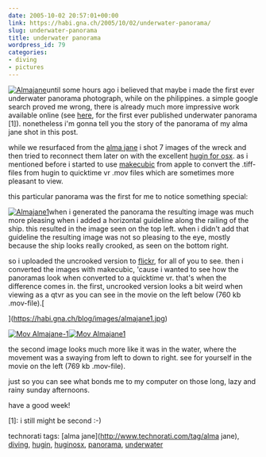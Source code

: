 ```yaml
---
date: 2005-10-02 20:57:01+00:00
link: https://habi.gna.ch/2005/10/02/underwater-panorama/
slug: underwater-panorama
title: underwater panorama
wordpress_id: 79
categories:
- diving
- pictures
---
```



[![Almajane](https://habi.gna.ch/blog/images/almajane-tm.jpg)](https://habi.gna.ch/blog/images/almajane.jpg)until some hours ago i believed that maybe i made the first ever underwater panorama photograph, while on the philippines. a simple google search proved me wrong, there is already much more impressive work available online (see [here](http://www.panoramas.dk/tulamben.html), for the first ever published underwater panorama [1]). nonetheless i'm gonna tell you the story of the panorama of my alma jane shot in this post.



while we resurfaced from the [alma jane](http://www.cdnn.info/industry/i030304a/i030304a.html) i shot 7 images of the wreck and then tried to reconnect them later on with the excellent [hugin for osx](http://homepage.mac.com/ippei_ukai/software/). as i mentioned before i started to use [makecubic](http://developer.apple.com/quicktime/quicktimeintro/tools/) from apple to convert the .tiff-files from hugin to quicktime vr .mov files which are sometimes more pleasant to view.



this particular panorama was the first for me to notice something special:



[![Almajane1](https://habi.gna.ch/blog/images/almajane1-tm.jpg)](https://habi.gna.ch/blog/images/almajane1.jpg)when i generated the panorama the resulting image was much more pleasing when i added a horizontal guideline along the railing of the ship. this resulted in the image seen on the top left. when i didn't add that guideline the resulting image was not so pleasing to the eye, mostly because the ship looks really crooked, as seen on the bottom right.



so i uploaded the uncrooked version to [flickr](https://www.flickr.com/photos/habi/48386093/), for all of you to see. then i converted the images with makecubic, 'cause i wanted to see how the panoramas look when converted to a quicktime vr. that's when the difference comes in. the first, uncrooked version looks a bit weird when viewing as a qtvr as you can see in the movie on the left below (760 kb .mov-file).[
  
](https://habi.gna.ch/blog/images/almajane1.jpg)



[![Mov Almajane-1](https://habi.gna.ch/blog/images/mov_almajane-1-tm.jpg)](https://habi.gna.ch/blog/images/mov_almajane-1.mov)[![Mov Almajane1](https://habi.gna.ch/blog/images/mov_almajane1-tm.jpg)](https://habi.gna.ch/blog/images/mov_almajane1.mov)



the second image looks much more like it was in the water, where the movement was a swaying from left to down to right. see for yourself in the movie on the left (769 kb .mov-file).
  
just so you can see what bonds me to my computer on those long, lazy and rainy sunday afternoons.
  
have a good week!


  



[1]: i still might be second :-)





technorati tags: [alma jane](http://www.technorati.com/tag/alma jane), [diving](http://www.technorati.com/tag/diving), [hugin](http://www.technorati.com/tag/hugin), [huginosx](http://www.technorati.com/tag/huginosx), [panorama](http://www.technorati.com/tag/panorama), [underwater](http://www.technorati.com/tag/underwater)
